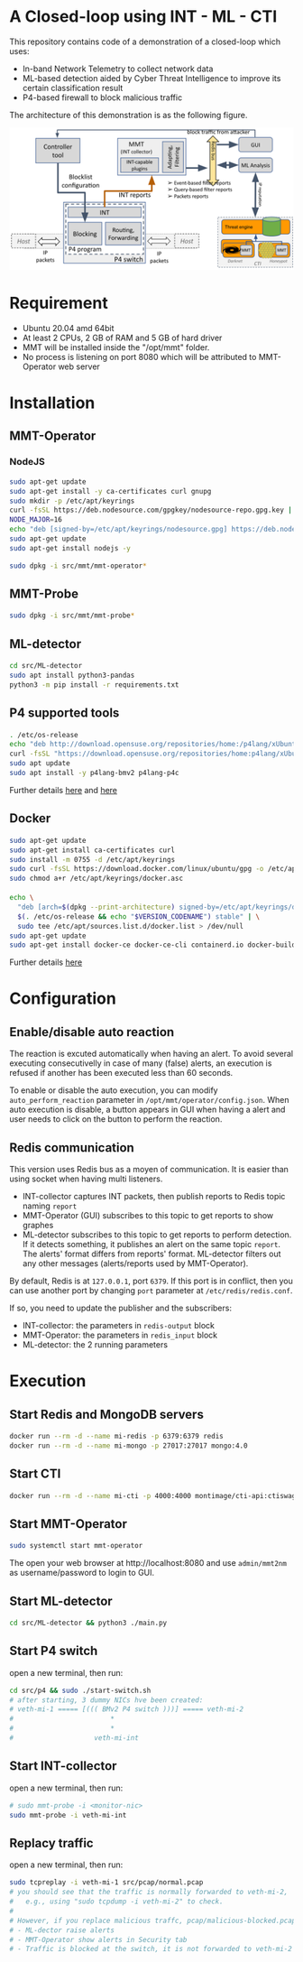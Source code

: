 
# A Closed-loop using INT - ML - CTI

This repository contains code of a demonstration of a closed-loop which uses:
- In-band Network Telemetry to collect network data
- ML-based detection aided by Cyber Threat Intelligence to improve its certain classification result
- P4-based firewall to block malicious traffic

The architecture of this demonstration is as the following figure.

<img width=600px src="img/archi.png"/>


# Requirement
- Ubuntu 20.04 amd 64bit
- At least 2 CPUs, 2 GB of RAM and 5 GB of hard driver
- MMT will be installed inside the "/opt/mmt" folder.
- No process is listening on port 8080 which will be attributed to MMT-Operator web server


# Installation


## MMT-Operator
### NodeJS

```bash
sudo apt-get update
sudo apt-get install -y ca-certificates curl gnupg
sudo mkdir -p /etc/apt/keyrings
curl -fsSL https://deb.nodesource.com/gpgkey/nodesource-repo.gpg.key | sudo gpg --dearmor -o /etc/apt/keyrings/nodesource.gpg
NODE_MAJOR=16
echo "deb [signed-by=/etc/apt/keyrings/nodesource.gpg] https://deb.nodesource.com/node_$NODE_MAJOR.x nodistro main" | sudo tee /etc/apt/sources.list.d/nodesource.list
sudo apt-get update
sudo apt-get install nodejs -y
```


```bash
sudo dpkg -i src/mmt/mmt-operator*
```

## MMT-Probe

```bash
sudo dpkg -i src/mmt/mmt-probe*
```

## ML-detector

```bash
cd src/ML-detector
sudo apt install python3-pandas
python3 -m pip install -r requirements.txt
```

## P4 supported tools
```bash
. /etc/os-release
echo "deb http://download.opensuse.org/repositories/home:/p4lang/xUbuntu_${VERSION_ID}/ /" | sudo tee /etc/apt/sources.list.d/home:p4lang.list
curl -fsSL "https://download.opensuse.org/repositories/home:p4lang/xUbuntu_${VERSION_ID}/Release.key" | gpg --dearmor | sudo tee /etc/apt/trusted.gpg.d/home_p4lang.gpg > /dev/null
sudo apt update
sudo apt install -y p4lang-bmv2 p4lang-p4c
```

Further details [here](https://github.com/p4lang/behavioral-model?tab=readme-ov-file#installing-bmv2)
 and [here](https://github.com/p4lang/p4c?tab=readme-ov-file#ubuntu)

## Docker

```bash
sudo apt-get update
sudo apt-get install ca-certificates curl
sudo install -m 0755 -d /etc/apt/keyrings
sudo curl -fsSL https://download.docker.com/linux/ubuntu/gpg -o /etc/apt/keyrings/docker.asc
sudo chmod a+r /etc/apt/keyrings/docker.asc

echo \
  "deb [arch=$(dpkg --print-architecture) signed-by=/etc/apt/keyrings/docker.asc] https://download.docker.com/linux/ubuntu \
  $(. /etc/os-release && echo "$VERSION_CODENAME") stable" | \
  sudo tee /etc/apt/sources.list.d/docker.list > /dev/null
sudo apt-get update
sudo apt-get install docker-ce docker-ce-cli containerd.io docker-buildx-plugin docker-compose-plugin
```

Further details [here](https://docs.docker.com/engine/install/ubuntu/)


# Configuration

## Enable/disable auto reaction

The reaction is excuted automatically when having an alert. To avoid several executing consecutivelly in case of many (false) alerts, an execution is refused if another has been executed less than 60 seconds.

To enable or disable the auto execution, you can modify `auto_perform_reaction` parameter in `/opt/mmt/operator/config.json`. When auto execution is disable, a button appears in GUI when having a alert and user needs to click on the button to perform the reaction.

## Redis communication

This version uses Redis bus as a moyen of communication. It is easier than using socket when having multi listeners. 

- INT-collector captures INT packets, then publish reports to Redis topic naming `report`
- MMT-Operator (GUI) subscribes to this topic to get reports to show graphes
- ML-detector subscribes to this topic to get reports to perform detection. If it detects something, it publishes an alert on the same topic `report`. The alerts' format differs from reports' format. ML-detector filters out any other messages (alerts/reports used by MMT-Operator).

By default, Redis is at `127.0.0.1`, port `6379`. If this port is in conflict, then you can use another port by changing `port` parameter at `/etc/redis/redis.conf`.

If so, you need to update the publisher and the subscribers:

- INT-collector: the parameters in `redis-output` block
- MMT-Operator: the parameters in `redis_input` block
- ML-detector: the 2 running parameters





# Execution

## Start Redis and MongoDB servers

```bash
docker run --rm -d --name mi-redis -p 6379:6379 redis
docker run --rm -d --name mi-mongo -p 27017:27017 mongo:4.0
```

## Start CTI
```bash
docker run --rm -d --name mi-cti -p 4000:4000 montimage/cti-api:ctiswagger ./root/start-swagger.sh
```


## Start MMT-Operator

```bash
sudo systemctl start mmt-operator
```

The open your web browser at http://localhost:8080 and use `admin/mmt2nm` as username/password to login to GUI.

## Start ML-detector

```bash
cd src/ML-detector && python3 ./main.py
```


## Start P4 switch
open a new terminal, then run:
```bash
cd src/p4 && sudo ./start-switch.sh
# after starting, 3 dummy NICs hve been created:
# veth-mi-1 ===== [((( BMv2 P4 switch )))] ===== veth-mi-2
#                        *
#                        *
#                    veth-mi-int
```

## Start INT-collector
open a new terminal, then run:
```bash
# sudo mmt-probe -i <monitor-nic>
sudo mmt-probe -i veth-mi-int
```

## Replacy traffic
open a new terminal, then run:
```bash
sudo tcpreplay -i veth-mi-1 src/pcap/normal.pcap
# you should see that the traffic is normally forwarded to veth-mi-2, 
#   e.g., using "sudo tcpdump -i veth-mi-2" to check.
#
# However, if you replace malicious traffc, pcap/malicious-blocked.pcap, then you should see that:
# - ML-dector raise alerts
# - MMT-Operator show alerts in Security tab
# - Traffic is blocked at the switch, it is not forwarded to veth-mi-2
```
